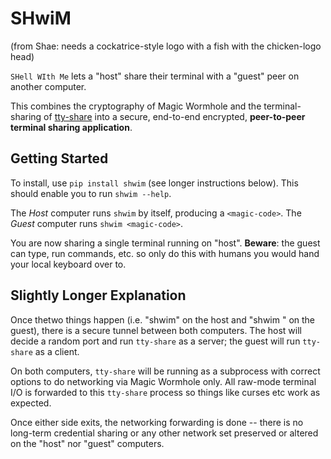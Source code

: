 SHwiM
=====

(from Shae: needs a cockatrice-style logo with a fish with the chicken-logo head)

``SHell WIth Me`` lets a "host" share their terminal with a "guest" peer on another computer.

This combines the cryptography of Magic Wormhole and the terminal-sharing of [tty-share](https://tty-share.com/) into a secure, end-to-end encrypted, **peer-to-peer terminal sharing application**.


Getting Started
---------------

To install, use ``pip install shwim`` (see longer instructions below).
This should enable you to run ``shwim --help``.

The *Host* computer runs ``shwim`` by itself, producing a ``<magic-code>``.
The *Guest* computer runs ``shwim <magic-code>``.

You are now sharing a single terminal running on "host".
**Beware**: the guest can type, run commands, etc. so only do this with humans you would hand your local keyboard over to.


Slightly Longer Explanation
---------------------------

Once thetwo things happen (i.e. "shwim" on the host and "shwim <magic-code>" on the guest), there is a secure tunnel between both computers.
The host will decide a random port and run ``tty-share`` as a server; the guest will run ``tty-share`` as a client.

On both computers, ``tty-share`` will be running as a subprocess with correct options to do networking via Magic Wormhole only.
All raw-mode terminal I/O is forwarded to this ``tty-share`` process so things like curses etc work as expected.

Once either side exits, the networking forwarding is done -- there is no long-term credential sharing or any other network set preserved or altered on the "host" nor "guest" computers.
